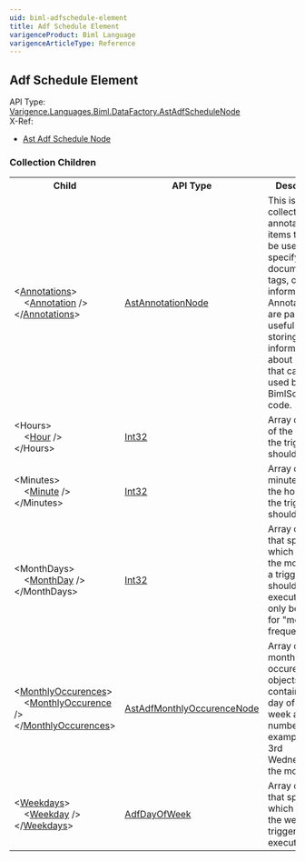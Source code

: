 ```yaml
---
uid: biml-adfschedule-element
title: Adf Schedule Element
varigenceProduct: Biml Language
varigenceArticleType: Reference
---
```

## Adf Schedule Element<div class="AssemblyInfoGroup"><div class="CrossReferenceGroup"><div class="CrossReferenceHeader">API Type:</div><div class="CrossReferenceValue"><a href="../api-reference/Varigence.Languages.Biml.DataFactory.AstAdfScheduleNode.html">Varigence.Languages.Biml.DataFactory.AstAdfScheduleNode</a></div></div><div class="CrossReferenceGroup"><div class="CrossReferenceHeader">X-Ref:</div><ul class="xrefRow"><li><a class='xref' href ="Varigence.Languages.Biml.DataFactory.AstAdfScheduleNode.html">Ast Adf Schedule Node</a></li></ul></div></div><div class="ChildGroup">### Collection Children<table id="ChildList" class="ChildList"><tbody><tr><th class="ChildNameColumnHeader">Child</th><th class="ChildTypeColumnHeader">API Type</th><th class="ChildSummaryColumnHeader">Description</th></tr><tr class="cd0"><td class="ChildName"><span class="punc">&lt;</span><a href=Varigence.Languages.Biml.AstNode_Annotations.html">Annotations</a><span class="punc">&gt;</span><br />&nbsp;&nbsp;&nbsp;&nbsp;<span class="punc">&lt;</span><a href=Varigence.Languages.Biml.AstAnnotationNode.html">Annotation</a> <span class="punc">/&gt;</span><br /><span class="punc">&lt;/</span><a href=Varigence.Languages.Biml.AstNode_Annotations.html">Annotations</a><span class="punc">&gt;</span></td><td class="ChildType"><a href="../api-reference/Varigence.Languages.Biml.AstAnnotationNode.html">AstAnnotationNode</a></td><td class="ChildSummary"><div class ="SummaryItem">This is a collection of annotation items that can be used to specify documentation, tags, or other information.  Annotations are particularly useful for storing information about nodes that can be used by BimlScript code. </div> </td></tr><tr class="cd1"><td class="ChildName"><span class="punc">&lt;</span>Hours<span class="punc">&gt;</span><br />&nbsp;&nbsp;&nbsp;&nbsp;<span class="punc">&lt;</span><a href=https://msdn.microsoft.com/en-us/library/System.Int32.aspx">Hour</a> <span class="punc">/&gt;</span><br /><span class="punc">&lt;/</span>Hours<span class="punc">&gt;</span></td><td class="ChildType"><a href="https://msdn.microsoft.com/en-us/library/System.Int32.aspx">Int32</a></td><td class="ChildSummary"><div class ="SummaryItem">Array of hours of the day that the trigger should run. </div> </td></tr><tr class="cd0"><td class="ChildName"><span class="punc">&lt;</span>Minutes<span class="punc">&gt;</span><br />&nbsp;&nbsp;&nbsp;&nbsp;<span class="punc">&lt;</span><a href=https://msdn.microsoft.com/en-us/library/System.Int32.aspx">Minute</a> <span class="punc">/&gt;</span><br /><span class="punc">&lt;/</span>Minutes<span class="punc">&gt;</span></td><td class="ChildType"><a href="https://msdn.microsoft.com/en-us/library/System.Int32.aspx">Int32</a></td><td class="ChildSummary"><div class ="SummaryItem">Array of minutes past the hour that the trigger should run. </div> </td></tr><tr class="cd1"><td class="ChildName"><span class="punc">&lt;</span>MonthDays<span class="punc">&gt;</span><br />&nbsp;&nbsp;&nbsp;&nbsp;<span class="punc">&lt;</span><a href=https://msdn.microsoft.com/en-us/library/System.Int32.aspx">MonthDay</a> <span class="punc">/&gt;</span><br /><span class="punc">&lt;/</span>MonthDays<span class="punc">&gt;</span></td><td class="ChildType"><a href="https://msdn.microsoft.com/en-us/library/System.Int32.aspx">Int32</a></td><td class="ChildSummary"><div class ="SummaryItem">Array of values that specifies which days of the month that a trigger should execute. Can only be used for "monthly" frequencies. </div> </td></tr><tr class="cd0"><td class="ChildName"><span class="punc">&lt;</span><a href=Varigence.Languages.Biml.DataFactory.AstAdfScheduleNode_MonthlyOccurences.html">MonthlyOccurences</a><span class="punc">&gt;</span><br />&nbsp;&nbsp;&nbsp;&nbsp;<span class="punc">&lt;</span><a href=Varigence.Languages.Biml.DataFactory.AstAdfMonthlyOccurenceNode.html">MonthlyOccurence</a> <span class="punc">/&gt;</span><br /><span class="punc">&lt;/</span><a href=Varigence.Languages.Biml.DataFactory.AstAdfScheduleNode_MonthlyOccurences.html">MonthlyOccurences</a><span class="punc">&gt;</span></td><td class="ChildType"><a href="../api-reference/Varigence.Languages.Biml.DataFactory.AstAdfMonthlyOccurenceNode.html">AstAdfMonthlyOccurenceNode</a></td><td class="ChildSummary"><div class ="SummaryItem">Array of monthly occurence objects that contain both a day of the week and a number. For example the 3rd Wednesday of the month. </div> </td></tr><tr class="cd1"><td class="ChildName"><span class="punc">&lt;</span><a href=Varigence.Languages.Biml.DataFactory.AstAdfScheduleNode_Weekdays.html">Weekdays</a><span class="punc">&gt;</span><br />&nbsp;&nbsp;&nbsp;&nbsp;<span class="punc">&lt;</span><a href=Varigence.Languages.Biml.DataFactory.AdfDayOfWeek.html">Weekday</a> <span class="punc">/&gt;</span><br /><span class="punc">&lt;/</span><a href=Varigence.Languages.Biml.DataFactory.AstAdfScheduleNode_Weekdays.html">Weekdays</a><span class="punc">&gt;</span></td><td class="ChildType"><a href="../api-reference/Varigence.Languages.Biml.DataFactory.AdfDayOfWeek.html">AdfDayOfWeek</a></td><td class="ChildSummary"><div class ="SummaryItem">Array of values that specifies which days of the week that a trigger should execute. </div> </td></tr></tbody></table></div>